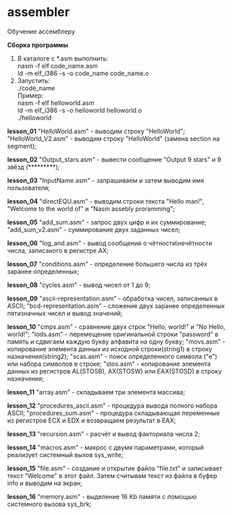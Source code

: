 # assembler
Обучение ассемблеру

<b>Сборка программы</b><br>
1. В каталоге с *.asm выполнить:<br>
  nasm -f elf code_name.asm <br>
  ld -m elf_i386 -s -o code_name code_name.o <br>
2. Запустить: <br>
./code_name <br>
Пример:<br>
nasm -f elf helloworld.asm <br>
ld -m elf_i386 -s -o helloworld helloworld.o <br>
./helloworld <br>

<b>lesson_01</b>
"HelloWorld.asm" - выводим строку "HelloWorld";<br>
"HelloWorld_V2.asm" - выводим строку "HelloWorld" (замена section на segment);

<b>lesson_02</b>
"Output_stars.asm" - вывести сообщение "Output 9 stars" и 9 звёзд (*********);

<b>lesson_03</b>
"InputName.asm" - запрашиваем и затем выводим имя пользователя;

<b>lesson_04</b>
"directEQU.asm" - выводим строки текста "Hello man!", "Welcome to the world of" и "Nasm assebly proramming";

<b>lesson_05</b>
"add_sum.asm" - запрос двух цифр и их суммирование;
"add_sum_v2.asm" - суммирование двух заданных чисел;

<b>lesson_06</b>
"log_and.asm" - вывод сообщения о чётности\нечётности числа, записаного в регистре AX;

<b>lesson_07</b>
"conditions.asm" - определение большего числа из трёх заранее определенных;

<b>lesson_08</b>
"cycles.asm" - вывод чисел от 1 до 9;

<b>lesson_09</b>
"ascii-representation.asm" - обработка чисел, записанных в ASCII;
"bcd-representation.asm" - сложение двух заранее определенных пятизначных чисел и вывод значений;

<b>lesson_10</b>
"cmps.asm" - сравнение двух строк "Hello, world!" и "No Hello, world!";
"lods.asm" - перемещение оригинальной строки "password" в память и сдвигаем каждую букву алфавита на одну букву;
"movs.asm" - копирование элемента данных из исходной строки(string1) в строку назначения(string2);
"scas.asm" - поиск определенного символа ("e") или набора символов в строке;
"stos.asm" - копирование элемента данных из регистров AL(STOSB), AX(STOSW) или EAX(STOSD) в строку назначения;

<b>lesson_11</b>
"array.asm" - складываем три элемента массива;

<b>lesson_12</b>
"procedures_ascii.asm" - процедура вывода полного набора ASCII;
"procedures_sum.asm" - процедура складывающая переменные из регистров ECX и EDX и возвращаем результат в EAX;

<b>lesson_13</b>
"recursion.asm" - расчёт и вывод факториала числа 2;

<b>lesson_14</b>
"macros.asm" - макрос с двумя параметрами, который реализует системный выхов sys_write;

<b>lesson_15</b>
"file.asm" - создание и открытие файла "file.txt" и записывает текст "Welcome" в этот файл. Затем считывам текст из файла в буфер info и выводим на экран;

<b>lesson_16</b>
"memory.asm" - выделение 16 Kb памяти с помощью системного вызова sys_brk;
